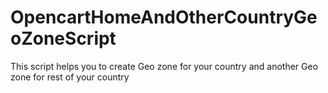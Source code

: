 # OpencartHomeAndOtherCountryGeoZoneScript

This script helps you to create Geo zone for your country and another Geo zone for rest of your country
